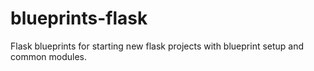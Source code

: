 blueprints-flask
================

Flask blueprints for starting new flask projects with blueprint setup and common modules.
